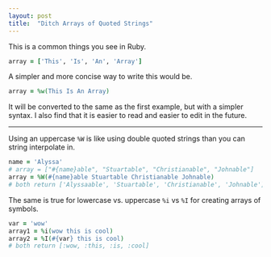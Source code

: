 ```yaml
---
layout: post
title:  "Ditch Arrays of Quoted Strings"
---
```

This is a common things you see in Ruby.
```ruby
array = ['This', 'Is', 'An', 'Array']
```
A simpler and more concise way to write this would be.
```ruby
array = %w(This Is An Array)
```
It will be converted to the same as the first example, but with a simpler syntax. I also find that it is easier to read and easier to edit in the future.

***
Using an uppercase `%W` is like using double quoted strings than you can string interpolate in.
```ruby
name = 'Alyssa'
# array = ["#{name}able", "Stuartable", "Christianable", "Johnable"]
array = %W(#{name}able Stuartable Christianable Johnable)
# both return ['Alyssaable', 'Stuartable', 'Christianable', 'Johnable']
```
The same is true for lowercase vs. uppercase `%i` vs `%I` for creating arrays of symbols.
```ruby
var = 'wow'
array1 = %i(wow this is cool)
array2 = %I(#{var} this is cool)
# both return [:wow, :this, :is, :cool]
```
